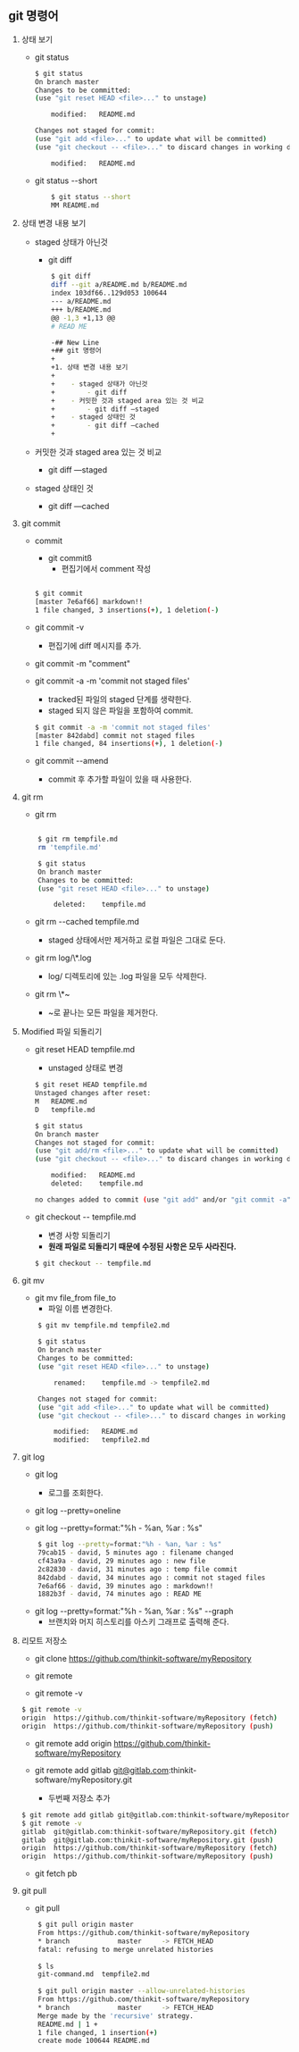 ## git 명령어

1. 상태 보기
    - git status

        ```bash
        $ git status
        On branch master
        Changes to be committed:
        (use "git reset HEAD <file>..." to unstage)

            modified:   README.md

        Changes not staged for commit:
        (use "git add <file>..." to update what will be committed)
        (use "git checkout -- <file>..." to discard changes in working directory)

            modified:   README.md
        ```
    - git status --short

        ```bash
            $ git status --short
            MM README.md
        ```

2. 상태 변경 내용 보기
    - staged 상태가 아닌것
        - git diff

        ```bash
            $ git diff
            diff --git a/README.md b/README.md
            index 103df66..129d053 100644
            --- a/README.md
            +++ b/README.md
            @@ -1,3 +1,13 @@
            # READ ME

            -## New Line
            +## git 명령어
            +
            +1. 상태 변경 내용 보기
            +
            +    - staged 상태가 아닌것
            +        - git diff
            +    - 커밋한 것과 staged area 있는 것 비교
            +        - git diff —staged
            +    - staged 상태인 것
            +        - git diff —cached
            +
        ```

    - 커밋한 것과 staged area 있는 것 비교
        - git diff —staged

    - staged 상태인 것
        - git diff —cached

3. git commit
    - commit
        - git commitß
            - 편집기에서 comment 작성

        ```bash

        $ git commit
        [master 7e6af66] markdown!!
        1 file changed, 3 insertions(+), 1 deletion(-)

        ```

    - git commit -v
        - 편집기에 diff 메시지를 추가.

    - git commit -m "comment"

    - git commit -a -m 'commit not staged files'
        - tracked된 파일의 staged 단계를 생략한다.
        - staged 되지 않은 파일을 포함하여 commit.

        ``` bash
        $ git commit -a -m 'commit not staged files'
        [master 842dabd] commit not staged files
        1 file changed, 84 insertions(+), 1 deletion(-)

        ```

    - git commit --amend
        - commit 후 추가할 파일이 있을 때 사용한다.

4. git rm 

    - git rm 

    ```bash
        
        $ git rm tempfile.md
        rm 'tempfile.md'

        $ git status
        On branch master
        Changes to be committed:
        (use "git reset HEAD <file>..." to unstage)

            deleted:    tempfile.md
    ```
    
    - git rm --cached tempfile.md
        - staged 상태에서만 제거하고 로컬 파일은 그대로 둔다.

    - git rm log/\\*.log 
        - log/ 디렉토리에 있는 .log 파일을 모두 삭제한다.

    - git rm \\*~
        - ~로 끝나는 모든 파일을 제거한다.

5. Modified 파일 되돌리기

    - git reset HEAD tempfile.md
        - unstaged 상태로 변경

        ```bash
        $ git reset HEAD tempfile.md
        Unstaged changes after reset:
        M	README.md
        D	tempfile.md

        $ git status
        On branch master
        Changes not staged for commit:
        (use "git add/rm <file>..." to update what will be committed)
        (use "git checkout -- <file>..." to discard changes in working directory)

            modified:   README.md
            deleted:    tempfile.md

        no changes added to commit (use "git add" and/or "git commit -a")
        ```

    - git checkout -- tempfile.md
        - 변경 사항 되돌리기
        - **원래 파일로 되돌리기 때문에 수정된 사항은 모두 사라진다.**
        ```bash
        $ git checkout -- tempfile.md
        ```

6. git mv
    - git mv file_from file_to
        - 파일 이름 변경한다. 

    ```bash
        $ git mv tempfile.md tempfile2.md
        
        $ git status
        On branch master
        Changes to be committed:
        (use "git reset HEAD <file>..." to unstage)

            renamed:    tempfile.md -> tempfile2.md

        Changes not staged for commit:
        (use "git add <file>..." to update what will be committed)
        (use "git checkout -- <file>..." to discard changes in working directory)

            modified:   README.md
            modified:   tempfile2.md
    ```
7. git log
    - git log 
        - 로그를 조회한다.

    - git log --pretty=oneline

    - git log --pretty=format:"%h - %an, %ar : %s"

    ```bash
        $ git log --pretty=format:"%h - %an, %ar : %s"
        79cab15 - david, 5 minutes ago : filename changed
        cf43a9a - david, 29 minutes ago : new file
        2c82830 - david, 31 minutes ago : temp file commit
        842dabd - david, 34 minutes ago : commit not staged files
        7e6af66 - david, 39 minutes ago : markdown!!
        1882b3f - david, 74 minutes ago : READ ME
    ```
    - git log --pretty=format:"%h - %an, %ar : %s" --graph
        - 브랜치와 머지 히스토리를 아스키 그래프로 출력해 준다.

8. 리모트 저장소

    - git clone https://github.com/thinkit-software/myRepository

    - git remote

    - git remote -v

    ```bash
    $ git remote -v
    origin	https://github.com/thinkit-software/myRepository (fetch)
    origin	https://github.com/thinkit-software/myRepository (push)
    ```

    - git remote add origin https://github.com/thinkit-software/myRepository 

    - git remote add gitlab git@gitlab.com:thinkit-software/myRepository.git
        - 두번째 저장소 추가
    ```bash
    $ git remote add gitlab git@gitlab.com:thinkit-software/myRepository.git
    $ git remote -v
    gitlab	git@gitlab.com:thinkit-software/myRepository.git (fetch)
    gitlab	git@gitlab.com:thinkit-software/myRepository.git (push)
    origin	https://github.com/thinkit-software/myRepository (fetch)
    origin	https://github.com/thinkit-software/myRepository (push)
    ```

    - git fetch pb

9. git pull
    - git pull

    ```bash
        $ git pull origin master
        From https://github.com/thinkit-software/myRepository
        * branch            master     -> FETCH_HEAD
        fatal: refusing to merge unrelated histories
        
        $ ls
        git-command.md	tempfile2.md
        
        $ git pull origin master --allow-unrelated-histories
        From https://github.com/thinkit-software/myRepository
        * branch            master     -> FETCH_HEAD
        Merge made by the 'recursive' strategy.
        README.md | 1 +
        1 file changed, 1 insertion(+)
        create mode 100644 README.md
    ```